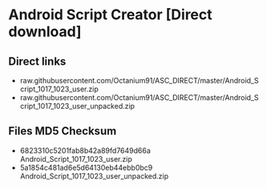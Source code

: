 # Android Script Creator [Direct download]

## Direct links

- raw.githubusercontent.com/Octanium91/ASC_DIRECT/master/Android_Script_1017_1023_user.zip
- raw.githubusercontent.com/Octanium91/ASC_DIRECT/master/Android_Script_1017_1023_user_unpacked.zip

## Files MD5 Checksum

- 6823310c5201fab8b42a89fd7649d66a Android_Script_1017_1023_user.zip
- 5a1854c481ad6e5d64130eb44ebb0bc9 Android_Script_1017_1023_user_unpacked.zip

